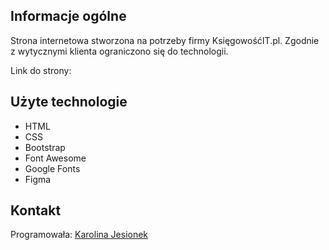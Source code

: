 ## Informacje ogólne
Strona internetowa stworzona na potrzeby firmy KsięgowośćIT.pl. Zgodnie z wytycznymi klienta ograniczono się do technologii.

Link do strony: 

## Użyte technologie
* HTML
* CSS
* Bootstrap
* Font Awesome
* Google Fonts
* Figma

## Kontakt
Programowała: [Karolina Jesionek](mailto:karolina.anna.jesionek@gmail.com)
